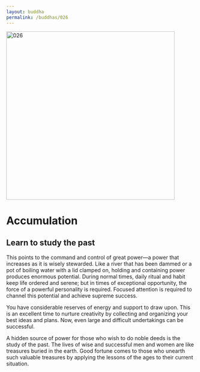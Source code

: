 ```yaml
---
layout: buddha
permalink: /buddhas/026
---
```


<div class="uk-text-center">
<img src="{{"/assets/img/buddhas/buddha-026.jpg" | relative_url}}" alt="026"  width="448" height="448"></div>

# Accumulation

## Learn to study the past



This points to the command and control of great power—a power that increases as it is wisely stewarded. Like a river that has been dammed or a pot of boiling water with a lid clamped on, holding and containing power produces enormous potential. During normal times, daily ritual and habit keep life ordered and serene; but in times of exceptional opportunity, the force of a powerful personality is required. Focused attention is required to channel this potential and achieve supreme success.

You have considerable reserves of energy and support to draw upon. This is an excellent time to nurture creativity by collecting and organizing your best ideas and plans. Now, even large and difficult undertakings can be successful.

A hidden source of power for those who wish to do noble deeds is the study of the past. The lives of wise and successful men and women are like treasures buried in the earth. Good fortune comes to those who unearth such valuable treasures by applying the lessons of the ages to their current situation.
